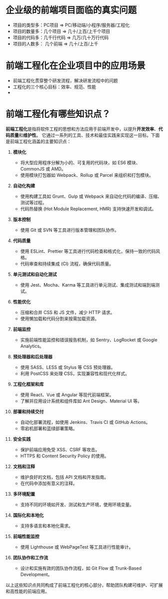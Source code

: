 # 企业级的前端项目面临的真实问题
- 项目的类型多：PC项目 => PC/移动端/小程序/服务器/工程化
- 项目的数量多：几个项目 => 几十/上百/上千个项目
- 项目的代码多：几千行代码 => 几万/几十万行代码
- 项目的人数多： 几个前端 => 几十/上百/上千

# 前端工程化在企业项目中的应用场景
- 前端工程化贯穿整个研发流程，解决研发流程中的问题
- 工程化的三个核心目标：效率、规范、性能
- 


# 前端工程化有哪些知识点？
**前端工程化**是指将软件工程的思想和方法应用于前端开发中，以提升**开发效率**、**代码质量**和**维护性**。
它通过一系列的工具、技术和最佳实践来实现这一目标。下面是前端工程化涵盖的主要知识点：

1. **模块化**
   - 将大型应用程序分解为小的、可复用的代码块，如 ES6 模块、CommonJS 或 AMD。
   - 使用模块打包器如 Webpack、Rollup 或 Parcel 来组织和打包模块。

2. **自动化构建**
   - 使用构建工具如 Grunt、Gulp 或 Webpack 来自动化代码的编译、压缩、测试等过程。
   - 代码热替换 (Hot Module Replacement, HMR) 支持快速开发和调试。

3. **版本控制**
   - 使用 Git 或 SVN 等工具进行版本管理和团队协作。

4. **代码质量**
   - 使用 ESLint、Prettier 等工具进行代码检查和格式化，保持一致的代码风格。
   - 代码审查和持续集成 (CI) 流程，确保代码质量。

5. **单元测试和自动化测试**
   - 使用 Jest、Mocha、Karma 等工具进行单元测试、集成测试和端到端测试。

6. **性能优化**
   - 压缩和合并 CSS 和 JS 文件，减少 HTTP 请求。
   - 使用懒加载和代码分割来按需加载资源。

7. **前端监控**
   - 实施前端性能监控和错误报告机制，如 Sentry、LogRocket 或 Google Analytics。

8. **预处理器和后处理器**
   - 使用 SASS、LESS 或 Stylus 等 CSS 预处理器。
   - 利用 PostCSS 来处理 CSS，实现兼容性和现代化样式。

9. **工程化框架和库**
   - 使用 React、Vue 或 Angular 等现代前端框架。
   - 了解并应用设计系统和组件库如 Ant Design、Material UI 等。

10. **部署和持续交付**
    - 自动化部署流程，如使用 Jenkins、Travis CI 或 GitHub Actions。
    - 零宕机部署和蓝绿部署策略。

11. **安全实践**
    - 保护前端应用免受 XSS、CSRF 等攻击。
    - HTTPS 和 Content Security Policy 的使用。

12. **文档和注释**
    - 维护良好的文档，包括 API 文档和开发指南。
    - 在代码中添加有意义的注释。

13. **多环境配置**
    - 支持不同的环境如开发、测试和生产环境，使用环境变量。

14. **国际化和本地化**
    - 支持多语言和本地化需求。

15. **前端性能监控**
    - 使用 Lighthouse 或 WebPageTest 等工具进行性能审计。

16. **团队协作和工作流**
    - 设计和实施有效的团队协作流程，如 Git Flow 或 Trunk-Based Development。

以上这些知识点共同构成了前端工程化的核心部分，帮助团队构建可维护、可扩展和高性能的前端应用。